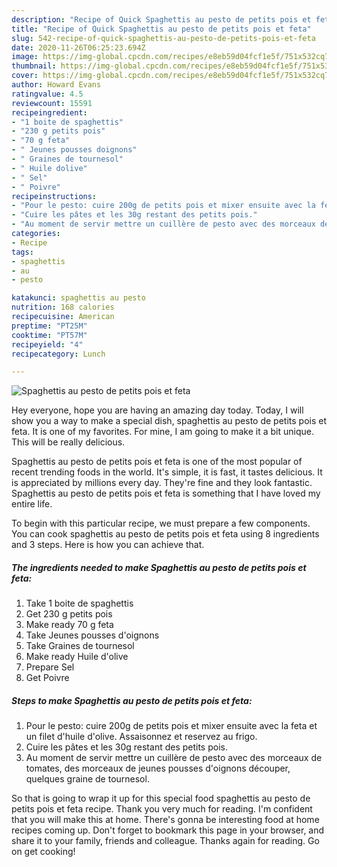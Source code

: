 ```yaml
---
description: "Recipe of Quick Spaghettis au pesto de petits pois et feta"
title: "Recipe of Quick Spaghettis au pesto de petits pois et feta"
slug: 542-recipe-of-quick-spaghettis-au-pesto-de-petits-pois-et-feta
date: 2020-11-26T06:25:23.694Z
image: https://img-global.cpcdn.com/recipes/e8eb59d04fcf1e5f/751x532cq70/spaghettis-au-pesto-de-petits-pois-et-feta-photo-principale-de-la-recette.jpg
thumbnail: https://img-global.cpcdn.com/recipes/e8eb59d04fcf1e5f/751x532cq70/spaghettis-au-pesto-de-petits-pois-et-feta-photo-principale-de-la-recette.jpg
cover: https://img-global.cpcdn.com/recipes/e8eb59d04fcf1e5f/751x532cq70/spaghettis-au-pesto-de-petits-pois-et-feta-photo-principale-de-la-recette.jpg
author: Howard Evans
ratingvalue: 4.5
reviewcount: 15591
recipeingredient:
- "1 boite de spaghettis"
- "230 g petits pois"
- "70 g feta"
- " Jeunes pousses doignons"
- " Graines de tournesol"
- " Huile dolive"
- " Sel"
- " Poivre"
recipeinstructions:
- "Pour le pesto: cuire 200g de petits pois et mixer ensuite avec la feta et un filet d&#39;huile d&#39;olive. Assaisonnez et reservez au frigo."
- "Cuire les pâtes et les 30g restant des petits pois."
- "Au moment de servir mettre un cuillère de pesto avec des morceaux de tomates, des morceaux de jeunes pousses d&#39;oignons découper, quelques graine de tournesol."
categories:
- Recipe
tags:
- spaghettis
- au
- pesto

katakunci: spaghettis au pesto 
nutrition: 168 calories
recipecuisine: American
preptime: "PT25M"
cooktime: "PT57M"
recipeyield: "4"
recipecategory: Lunch

---
```



![Spaghettis au pesto de petits pois et feta](https://img-global.cpcdn.com/recipes/e8eb59d04fcf1e5f/751x532cq70/spaghettis-au-pesto-de-petits-pois-et-feta-photo-principale-de-la-recette.jpg)

Hey everyone, hope you are having an amazing day today. Today, I will show you a way to make a special dish, spaghettis au pesto de petits pois et feta. It is one of my favorites. For mine, I am going to make it a bit unique. This will be really delicious.

Spaghettis au pesto de petits pois et feta is one of the most popular of recent trending foods in the world. It's simple, it is fast, it tastes delicious. It is appreciated by millions every day. They're fine and they look fantastic. Spaghettis au pesto de petits pois et feta is something that I have loved my entire life.




To begin with this particular recipe, we must prepare a few components. You can cook spaghettis au pesto de petits pois et feta using 8 ingredients and 3 steps. Here is how you can achieve that.

<!--inarticleads1-->

##### The ingredients needed to make Spaghettis au pesto de petits pois et feta:

1. Take 1 boite de spaghettis
1. Get 230 g petits pois
1. Make ready 70 g feta
1. Take  Jeunes pousses d&#39;oignons
1. Take  Graines de tournesol
1. Make ready  Huile d&#39;olive
1. Prepare  Sel
1. Get  Poivre




<!--inarticleads2-->

##### Steps to make Spaghettis au pesto de petits pois et feta:

1. Pour le pesto: cuire 200g de petits pois et mixer ensuite avec la feta et un filet d&#39;huile d&#39;olive. Assaisonnez et reservez au frigo.
1. Cuire les pâtes et les 30g restant des petits pois.
1. Au moment de servir mettre un cuillère de pesto avec des morceaux de tomates, des morceaux de jeunes pousses d&#39;oignons découper, quelques graine de tournesol.




So that is going to wrap it up for this special food spaghettis au pesto de petits pois et feta recipe. Thank you very much for reading. I'm confident that you will make this at home. There's gonna be interesting food at home recipes coming up. Don't forget to bookmark this page in your browser, and share it to your family, friends and colleague. Thanks again for reading. Go on get cooking!
